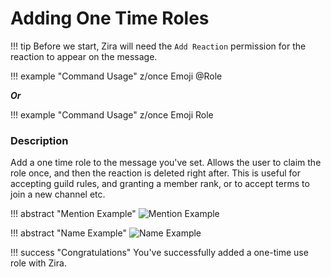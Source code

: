 # Adding One Time Roles

!!! tip
    Before we start, Zira will need the `Add Reaction` permission for the reaction to appear on the message.


!!! example "Command Usage"
    z/once Emoji @Role

***Or*** 

!!! example "Command Usage"
    z/once Emoji Role

### Description

Add a one time role to the message you've set. Allows the user to claim the role once, and then the reaction is deleted right after. This is useful for accepting guild rules, and granting a member rank, or to accept terms to join a new channel etc.

!!! abstract "Mention Example"
    ![Mention Example](https://i.imjake.me/files/0wdse.png)

!!! abstract "Name Example"
    ![Name Example](https://i.imjake.me/files/uylnu.png)

!!! success "Congratulations"
    You've successfully added a one-time use role with Zira.
